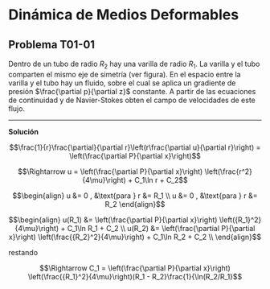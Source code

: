 # Dinámica de Medios Deformables
## Problema T01-01

Dentro de un tubo de radio $`R_2`$ hay una varilla de radio $`R_1`$. La
varilla y el tubo comparten el mismo eje de simetría (ver figura). En el
espacio entre la varilla y el tubo hay un fluido, sobre el cual se aplica
un gradiente de presión $`\frac{\partial p}{\partial z}`$ constante.
A partir de las ecuaciones de continuidad y de Navier-Stokes obten el
campo de velocidades de este flujo.

---

**Solución**

```math
\frac{1}{r}\frac{\partial}{\partial r}\left(r\frac{\partial u}{\partial r}\right)
= 
\left(\frac{\partial P}{\partial x}\right)
```

```math
\Rightarrow
u
=
\left(\frac{\partial P}{\partial x}\right)
\left(\frac{r^2}{4\mu}\right) + C_1\ln r + C_2
```

```math
\begin{align}
u &= 0 , &\text{para } r &= R_1 \\
u &= 0 , &\text{para } r &= R_2
\end{align}
```

```math
\begin{align}
u(R_1) &= \left(\frac{\partial P}{\partial x}\right)
\left({R_1}^2}{4\mu}\right) + C_1\ln R_1 + C_2 \\
u(R_2) &= \left(\frac{\partial P}{\partial x}\right)
\left(\frac{{R_2}^2}{4\mu}\right) + C_1\ln R_2 + C_2 \\
\end{align}
```

restando

```math
\Rightarrow
C_1 =
\left(\frac{\partial P}{\partial x}\right)
\left(\frac{{R_1}^2}{4\mu}\right)(R_1 - R_2}\frac{1}{\ln(R_2/R_1}
```
